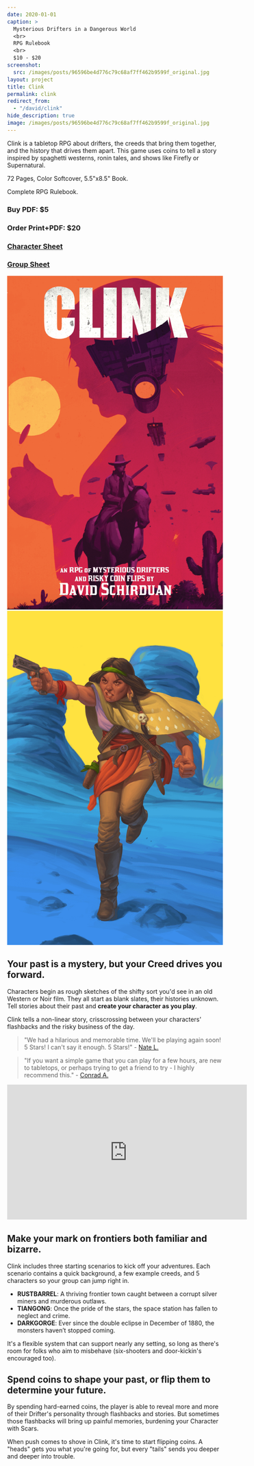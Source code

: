 ```yaml
---
date: 2020-01-01
caption: >
  Mysterious Drifters in a Dangerous World
  <br>
  RPG Rulebook
  <br>
  $10 - $20
screenshot:
  src: /images/posts/96596be4d776c79c68af7ff462b9599f_original.jpg
layout: project
title: Clink
permalink: clink
redirect_from:
  - "/david/clink"
hide_description: true
image: /images/posts/96596be4d776c79c68af7ff462b9599f_original.jpg
---
```


<div class="shoppingCard">
  <div class="shoppingColumn">
    <p>Clink is a tabletop RPG about drifters, the creeds that bring them together, and the history that drives them apart. This game uses coins to tell a story inspired by spaghetti westerns, ronin tales, and shows like Firefly or Supernatural.</p>
    <p>72 Pages, Color Softcover, 5.5"x8.5" Book.</p>
    <p>Complete RPG Rulebook.</p>
  </div>
  <div class="shoppingColumn">
    <a class="btn shoppingButton snipcart-add-item" 
      data-item-id="clink-pdf" 
      data-item-price="5.00"
      data-item-url="/clink"
      data-item-description="Includes the PDF. Clink is a tabletop RPG about drifters, the creeds that bring them together, and the history that drives them apart."
      data-item-image="/images/posts/96596be4d776c79c68af7ff462b9599f_original.jpg" 
      data-item-name="Clink (PDF)"
      data-item-file-guid="4a5a7ba9-c84f-4f55-ae79-0c3948d9c246"
        data-item-shippable="false"
        data-item-max-quantity="1">
        <h3>Buy PDF: $5</h3>
      </a>
      <a class="btn shoppingButton snipcart-add-item" 
      data-item-id="clink-print" 
      data-item-price="20.00"
      data-item-url="/clink"
      data-item-description="Includes a printed copy and a PDF. Clink is a tabletop RPG about drifters, the creeds that bring them together, and the history that drives them apart."
      data-item-image="/images/posts/96596be4d776c79c68af7ff462b9599f_original.jpg" 
      data-item-name="Clink (Print + PDF)"
      data-item-file-guid="4a5a7ba9-c84f-4f55-ae79-0c3948d9c246"
      data-item-weight="161"
      data-item-length="23"
      data-item-width="16"
      data-item-height="3"
      data-item-shippable="true">
      <h3>Order Print+PDF: $20</h3>
    </a>
        <a class="btn clink-btn" href="/files/Clink_Character_Sheet.pdf" target="_blank">
      <h3>Character Sheet</h3>
    </a>
        <a class="btn clink-btn" href="/files/Clink_Group_Sheet.pdf" target="_blank">
      <h3>Group Sheet</h3>
    </a>
  </div>
  <div class="shoppingImages">
  <a href="/images/posts/ClinkCover.png" target="_blank"><img class="shoppingImage" src="/images/posts/ClinkCover.png" alt="ClinkCover.png"></a>
  <a href="/images/posts/388b70f4d61f8a3af6f3cf7c176a1a96_original.png" target="_blank"><img class="shoppingImage"  src="/images/posts/388b70f4d61f8a3af6f3cf7c176a1a96_original.png" alt="388b70f4d61f8a3af6f3cf7c176a1a96_original.png"></a>
  </div>
</div>

## Your past is a mystery, but your Creed drives you forward.

Characters begin as rough sketches of the shifty sort you'd see in an old Western or Noir film. They all start as blank slates, their histories unknown. Tell stories about their past and **create your character as you play**.

Clink tells a non-linear story, crisscrossing between your characters' flashbacks and the risky business of the day. 

> "We had a hilarious and memorable time. We'll be playing again soon! 5 Stars! I can't say it enough. 5 Stars!" - [Nate L.](https://www.drivethrurpg.com/product_reviews.php?products_id=236659&customers_id=1513007)

> "If you want a simple game that you can play for a few hours, are new to tabletops, or perhaps trying to get a friend to try - I highly recommend this." - [Conrad A.](https://www.drivethrurpg.com/product_reviews.php?products_id=236659&customers_id=746255)

<iframe width="560" height="315" src="https://www.youtube.com/embed/KSVjb-8G3BE" frameborder="0" allow="accelerometer; autoplay; clipboard-write; encrypted-media; gyroscope; picture-in-picture" allowfullscreen></iframe>

## Make your mark on frontiers both familiar and bizarre.

Clink includes three starting scenarios to kick off your adventures. Each scenario contains a quick background, a few example creeds, and 5 characters so your group can jump right in.

 - **RUSTBARREL**: A thriving frontier town caught between a corrupt silver miners and murderous outlaws.
 - **TIANGONG**: Once the pride of the stars, the space station has fallen to neglect and crime.
 - **DARKGORGE**: Ever since the double eclipse in December of 1880, the monsters haven’t stopped coming.

It's a flexible system that can support nearly any setting, so long as there's room for folks who aim to misbehave (six-shooters and door-kickin's encouraged too).

## Spend coins to shape your past, or flip them to determine your future.

By spending hard-earned coins, the player is able to reveal more and more of their Drifter's personality through flashbacks and stories. But sometimes those flashbacks will bring up painful memories, burdening your Character with Scars.

When push comes to shove in Clink, it's time to start flipping coins. A "heads" gets you what you're going for, but every "tails" sends you deeper and deeper into trouble.
